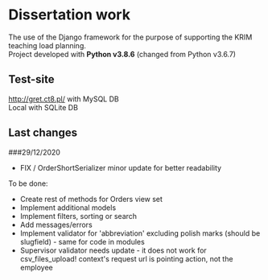 # Dissertation work

The use of the Django framework for the purpose of supporting the KRIM teaching load planning.\
Project developed with **Python v3.8.6** (changed from Python v3.6.7)

## Test-site

http://gret.ct8.pl/ with MySQL DB\
Local with SQLite DB

## Last changes
###29/12/2020

- FIX / OrderShortSerializer minor update for better readability

To be done:

- Create rest of methods for Orders view set
- Implement additional models
- Implement filters, sorting or search
- Add messages/errors
- Implement validator for 'abbreviation' excluding polish marks (should be slugfield) - same for code in modules
- Supervisor validator needs update - it does not work for csv_files_upload! 
context's request url is pointing action, not the employee
